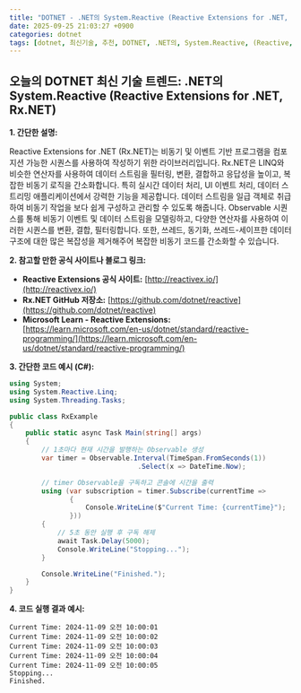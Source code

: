 ```yaml
---
title: "DOTNET - .NET의 System.Reactive (Reactive Extensions for .NET, Rx.NET)"
date: 2025-09-25 21:03:27 +0900
categories: dotnet
tags: [dotnet, 최신기술, 추천, DOTNET, .NET의, System.Reactive, (Reactive, Extensions, for, .NET,, Rx.NET)]
---
```


## 오늘의 DOTNET 최신 기술 트렌드: **.NET의 System.Reactive (Reactive Extensions for .NET, Rx.NET)**

**1. 간단한 설명:**

Reactive Extensions for .NET (Rx.NET)는 비동기 및 이벤트 기반 프로그램을 컴포지션 가능한 시퀀스를 사용하여 작성하기 위한 라이브러리입니다. Rx.NET은 LINQ와 비슷한 연산자를 사용하여 데이터 스트림을 필터링, 변환, 결합하고 응답성을 높이고, 복잡한 비동기 로직을 간소화합니다. 특히 실시간 데이터 처리, UI 이벤트 처리, 데이터 스트리밍 애플리케이션에서 강력한 기능을 제공합니다. 데이터 스트림을 일급 객체로 취급하여 비동기 작업을 보다 쉽게 구성하고 관리할 수 있도록 해줍니다. Observable 시퀀스를 통해 비동기 이벤트 및 데이터 스트림을 모델링하고, 다양한 연산자를 사용하여 이러한 시퀀스를 변환, 결합, 필터링합니다.  또한, 쓰레드, 동기화, 쓰레드-세이프한 데이터 구조에 대한 많은 복잡성을 제거해주어 복잡한 비동기 코드를 간소화할 수 있습니다.

**2. 참고할 만한 공식 사이트나 블로그 링크:**

*   **Reactive Extensions 공식 사이트:** [http://reactivex.io/](http://reactivex.io/)
*   **Rx.NET GitHub 저장소:** [https://github.com/dotnet/reactive](https://github.com/dotnet/reactive)
*   **Microsoft Learn - Reactive Extensions:** [https://learn.microsoft.com/en-us/dotnet/standard/reactive-programming/](https://learn.microsoft.com/en-us/dotnet/standard/reactive-programming/)

**3. 간단한 코드 예시 (C#):**

```csharp
using System;
using System.Reactive.Linq;
using System.Threading.Tasks;

public class RxExample
{
    public static async Task Main(string[] args)
    {
        // 1초마다 현재 시간을 발행하는 Observable 생성
        var timer = Observable.Interval(TimeSpan.FromSeconds(1))
                                .Select(x => DateTime.Now);

        // timer Observable을 구독하고 콘솔에 시간을 출력
        using (var subscription = timer.Subscribe(currentTime =>
               {
                   Console.WriteLine($"Current Time: {currentTime}");
               }))
        {
            // 5초 동안 실행 후 구독 해제
            await Task.Delay(5000);
            Console.WriteLine("Stopping...");
        }

        Console.WriteLine("Finished.");
    }
}
```

**4. 코드 실행 결과 예시:**

```
Current Time: 2024-11-09 오전 10:00:01
Current Time: 2024-11-09 오전 10:00:02
Current Time: 2024-11-09 오전 10:00:03
Current Time: 2024-11-09 오전 10:00:04
Current Time: 2024-11-09 오전 10:00:05
Stopping...
Finished.
```

